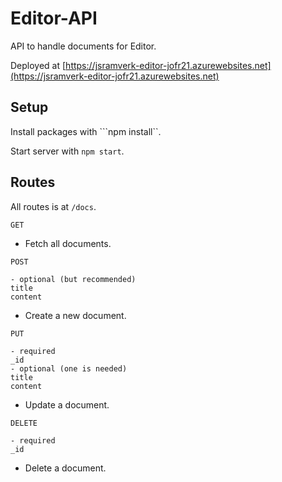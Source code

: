 # Editor-API

API to handle documents for Editor.

Deployed at [https://jsramverk-editor-jofr21.azurewebsites.net](https://jsramverk-editor-jofr21.azurewebsites.net)

## Setup

Install packages with ```npm install``.

Start server with ```npm start```.

## Routes

All routes is at ```/docs```.

```GET```
- Fetch all documents.

```POST```
```
- optional (but recommended)
title
content
```
- Create a new document.

```PUT```
```
- required
_id
- optional (one is needed)
title
content
```
- Update a document.

```DELETE```
```
- required
_id
```
- Delete a document.

